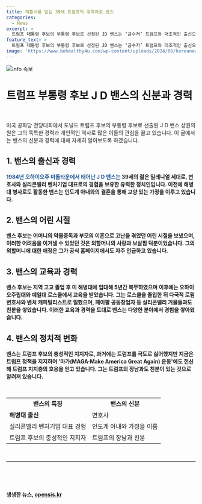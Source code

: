 ```yaml
---
title: 히틀러를 믿는 39세 트럼프의 후계자로 밴스
categories:
  - News
excerpt: >
  트럼프 대통령 후보의 부통령 후보로 선정된 JD 밴스는 ‘금수저’ 트럼프와 대조적인 출신으로, 러스트벨트와 소수인종 유권자 표심 공략을 위한 전략적 지명으로 분석됐다. 밴스는 외할머니의 사랑으로 어려운 시절을 이겨내며 해병대 병사로 활동했고, 변호사와 벤처 기업인으로 경력을 쌓아왔다. 또한 트럼프의 열성 지지자로서, 트럼프 장남과 친분이 있는 등 트럼프 지지층을 상징하는 인물로 간주된다. 이에 반해, WSJ는 그의 경험이 부족한 정치 신인으로 폄하했다.
feature_text: >
  트럼프 대통령 후보의 부통령 후보로 선정된 JD 밴스는 ‘금수저’ 트럼프와 대조적인 출신으로, 러스트벨트와 소수인종 유권자 표심 공략을 위한 전략적 지명으로 분석됐다. 밴스는 외할머니의 사랑으로 어려운 시절을 이겨내며 해병대 병사로 활동했고, 변호사와 벤처 기업인으로 경력을 쌓아왔다. 또한 트럼프의 열성 지지자로서, 트럼프 장남과 친분이 있는 등 트럼프 지지층을 상징하는 인물로 간주된다. 이에 반해, WSJ는 그의 경험이 부족한 정치 신인으로 폄하했다.
image: 'https://www.behealthy4u.com/wp-content/uploads/2024/06/koreanews.jpg'
---
```


<p><img src="https://www.behealthy4u.com/wp-content/uploads/2024/06/koreanews.jpg" alt="info 속보" /></p>

<h1 data-ke-size="size26">트럼프 부통령 후보 J D 밴스의 신분과 경력</h1>

<p data-ke-size="size16">&nbsp;</p>

<p data-ke-size="size16">미국 공화당 전당대회에서 도널드 트럼프 후보의 부통령 후보로 선출된 J D 밴스 상원의원은 그의 독특한 경력과 개인적인 역사로 많은 이들의 관심을 끌고 있습니다. 이 글에서는 밴스의 신분과 경력에 대해 자세히 알아보도록 하겠습니다.</p>

<h2 data-ke-size="size24">1. 밴스의 출신과 경력</h2>

<p data-ke-size="size16"><b><span style="color: #1a5490;">1984년 오하이오주 미들타운에서 태어난 J D 밴스는</span><b> 39세의 젊은 밀레니얼 세대로, 변호사와 실리콘밸리 벤처기업 대표로의 경험을 보유한 유력한 정치인입니다. 이전에 해병대 병사로도 활동한 밴스는 인도계 아내와의 결혼을 통해 교양 있는 가정을 이루고 있습니다.</p>

<h2 data-ke-size="size24">2. 밴스의 어린 시절</h2>

<p data-ke-size="size16">밴스 후보는 어머니의 약물중독과 부모의 이혼으로 고난을 겪었던 어린 시절을 보냈으며, 이러한 어려움을 이겨낼 수 있었던 것은 외할머니의 사랑과 보살핌 덕분이었습니다. 그의 외할머니에 대한 애정은 그가 공식 홈페이지에서도 자주 언급하고 있습니다.</p>

<h2 data-ke-size="size24">3. 밴스의 교육과 경력</h2>

<p data-ke-size="size16">밴스 후보는 지역 고교 졸업 후 미 해병대에 입대해 5년간 복무하였으며 이후에는 오하이오주립대와 예일대 로스쿨에서 교육을 받았습니다. 그는 로스쿨을 졸업한 뒤 다국적 로펌 변호사와 벤처 캐피털리스트로 일했으며, 페이팔 공동창업자 등 실리콘밸리 거물들과도 친분을 쌓았습니다. 이러한 교육과 경력을 토대로 밴스는 다양한 분야에서 경험을 쌓아왔습니다.</p>

<h2 data-ke-size="size24">4. 밴스의 정치적 변화</h2>

<p data-ke-size="size16">밴스는 트럼프 후보의 충성적인 지지자로, 과거에는 트럼프를 극도로 싫어했지만 지금은 트럼프 정책을 지지하며 '마가(MAGA·Make America Great Again) 운동'에도 헌신해 트럼프 지지층의 호응을 얻고 있습니다. 그는 트럼프의 장남과도 친분이 있는 것으로 알려져 있습니다.</p>

<p data-ke-size="size16">&nbsp;</p>

<table>
<tbody>
<tr>
<td style="text-align: center; height: 17px;"><b>밴스의 특징</b></td>
<td style="text-align: center; height: 17px;"><b>밴스의 신분</b></td>
</tr>
<tr>
<td style="height: 17px;"><b>해병대 출신</b></td>
<td style="height: 17px;">변호사</td>
</tr>
<tr>
<td style="height: 17px;">실리콘밸리 벤처기업 대표 경험</td>
<td style="height: 17px;">인도계 아내와 가정을 이룸</td>
</tr>
<tr>
<td style="height: 17px;">트럼프 후보의 충성적인 지지자</td>
<td style="height: 17px;">트럼프의 장남과 친분</td>
</tr>
</tbody>
</table>

<p data-ke-size="size16">&nbsp;</p>

<hr>

<p data-ke-size="size16">&nbsp;</p>

<p data-ke-size="size16">&nbsp;</p>
생생한 뉴스, <a href="https://opensis.kr" rel="dofollow">opensis.kr</a>


